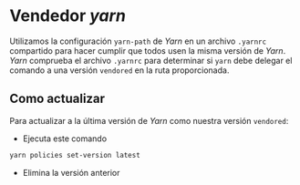 # Vendedor *yarn*
Utilizamos la configuración `yarn-path` de *Yarn* en un archivo `.yarnrc` compartido para hacer cumplir
que todos usen la misma versión de *Yarn*.  *Yarn* comprueba el archivo `.yarnrc` para
determinar si `yarn` debe delegar el comando a una versión `vendored` en la
ruta proporcionada.

## Como actualizar
Para actualizar a la última versión de *Yarn* como nuestra versión `vendored`:
- Ejecuta este comando
```sh
yarn policies set-version latest
```
- Elimina la versión anterior
